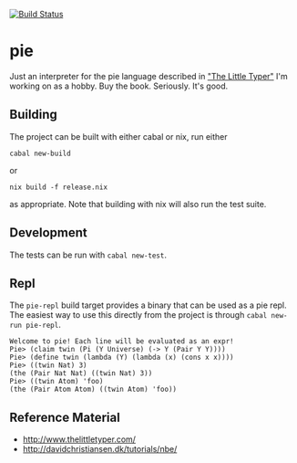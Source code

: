 [![Build Status](https://travis-ci.org/johnchildren/pie.svg?branch=master)](https://travis-ci.org/johnchildren/pie)

# pie

Just an interpreter for the pie language described in ["The Little Typer"](http://www.thelittletyper.com/) I'm working on as a hobby. Buy the book. Seriously. It's good.

## Building

The project can be built with either cabal or nix, run either

```
cabal new-build
```

or

```
nix build -f release.nix
```

as appropriate. Note that building with nix will also run the test suite.

## Development

The tests can be run with `cabal new-test`.

## Repl

The `pie-repl` build target provides a binary that can be used as a pie repl. The easiest way to use this directly from the project is through `cabal new-run pie-repl`.

```
Welcome to pie! Each line will be evaluated as an expr!
Pie> (claim twin (Pi (Y Universe) (-> Y (Pair Y Y))))
Pie> (define twin (lambda (Y) (lambda (x) (cons x x))))
Pie> ((twin Nat) 3)
(the (Pair Nat Nat) ((twin Nat) 3))
Pie> ((twin Atom) 'foo)
(the (Pair Atom Atom) ((twin Atom) 'foo))
```

## Reference Material

- http://www.thelittletyper.com/
- http://davidchristiansen.dk/tutorials/nbe/
